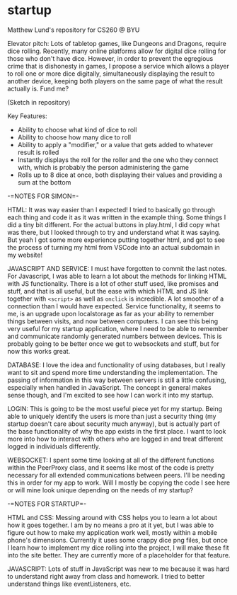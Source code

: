 # startup
Matthew Lund's repository for CS260 @ BYU

Elevator pitch: Lots of tabletop games, like Dungeons and Dragons, require dice rolling. Recently, many online platforms allow for digital dice rolling for those who don't have dice. However, in order to prevent the egregious crime that is dishonesty in games, I propose a service which allows a player to roll one or more dice digitally, simultaneously displaying the result to another device, keeping both players on the same page of what the result actually is. Fund me?

(Sketch in repository)

Key Features:
- Ability to choose what kind of dice to roll
- Ability to choose how many dice to roll
- Ability to apply a "modifier," or a value that gets added to whatever result is rolled
- Instantly displays the roll for the roller and the one who they connect with, which is probably the person administering the game
- Rolls up to 8 dice at once, both displaying their values and providing a sum at the bottom

-=NOTES FOR SIMON=-

HTML:
It was way easier than I expected! I tried to basically go through each thing and code it as it was written in the example thing. Some things I did a tiny bit different. For the actual buttons in play.html, I did copy what was there, but I looked through to try and understand what it was saying. But yeah I got some more experience putting together html, and got to see the process of turning my html from VSCode into an actual subdomain in my website!

JAVASCRIPT AND SERVICE:
I must have forgotten to commit the last notes. For Javascript, I was able to learn a lot about the methods for linking HTML with JS functionality. There is a lot of other stuff used, like promises and stuff, and that is all useful, but the ease with which HTML and JS link together with `<script>` as well as `onclick` is incredible. A lot smoother of a connection than I would have expected. Service functionality, it seems to me, is an upgrade upon localstorage as far as your ability to remember things between visits, and now between computers. I can see this being very useful for my startup application, where I need to be able to remember and communicate randomly generated numbers between devices. This is probably going to be better once we get to websockets and stuff, but for now this works great.

DATABASE:
I love the idea and functionality of using databases, but I really want to sit and spend more time understanding the implementation. The passing of information in this way between servers is still a little confusing, especially when handled in JavaScript. The concept in general makes sense though, and I'm excited to see how I can work it into my startup.

LOGIN:
This is going to be the most useful piece yet for my startup. Being able to uniquely identify the users is more than just a security thing (my startup doesn't care about security much anyway), but is actually part of the base functionality of why the app exists in the first place. I want to look more into how to interact with others who are logged in and treat different logged in individuals differently.

WEBSOCKET:
I spent some time looking at all of the different functions within the PeerProxy class, and it seems like most of the code is pretty necessary for all extended communications between peers. I'll be needing this in order for my app to work. Will I mostly be copying the code I see here or will mine look unique depending on the needs of my startup?

-=NOTES FOR STARTUP=-

HTML and CSS:
Messing around with CSS helps you to learn a lot about how it goes together. I am by no means a pro at it yet, but I was able to figure out how to make my application work well, mostly within a mobile phone's dimensions. Currently it uses some crappy dice png files, but once I learn how to implement my dice rolling into the project, I will make these fit into the site better. They are currently more of a placeholder for that feature.

JAVASCRIPT:
Lots of stuff in JavaScript was new to me because it was hard to understand right away from class and homework. I tried to better understand things like eventListeners, etc. 
